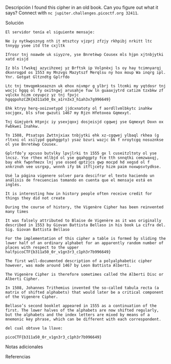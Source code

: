 Descripción
	I found this cipher in an old book. Can you figure out what it says? Connect with `nc jupiter.challenges.picoctf.org 32411`.
	
Solución
	
	El servidor tenía el siguiente mensaje:
	
	Ne iy nytkwpsznyg nth it mtsztcy vjzprj zfzjy rkhpibj nrkitt ltc tnnygy ysee itd tte cxjltk
	
	Ifrosr tnj noawde uk siyyzre, yse Bnretèwp Cousex mls hjpn xjtnbjytki xatd eisjd
	
	Iz bls lfwskqj azycihzeej yz Brftsk ip Volpnèxj ls oy hay tcimnyarqj dkxnrogpd os 1553 my Mnzvgs Mazytszf Merqlsu ny hox moup Wa inqrg ipl. Ynr. Gotgat Gltzndtg Gplrfdo 
	
	Ltc tnj tmvqpmkseaznzn uk ehox nivmpr g ylbrj ts ltcmki my yqtdosr tnj wocjc hgqq ol fy oxitngwj arusahje fuw ln guaaxjytrd catizm tzxbkw zf vqlckx hizm ceyupcz yz tnj fpvjc hgqqpohzCZK{m311a50_0x_a1rn3x3_h1ah3x7g996649}
	
	Ehk ktryy herq-ooizxetypd jjdcxnatoty ol f aordllvmlbkytc inahkw socjgex, bls sfoe gwzuti 1467 my Rjzn Hfetoxea Gqmexyt.
	
	Tnj Gimjyèrk Htpnjc iy ysexjqoxj dosjeisjd cgqwej yse Gqmexyt Doxn ox Fwbkwei Inahkw.
	
	Tn 1508, Ptsatsps Zwttnjxiax tnbjytki ehk xz-cgqwej ylbaql rkhea (g rltxni ol xsilypd gqahggpty) ysaz bzuri wazjc bk f nroytcgq nosuznkse ol yse Bnretèwp Cousex.
	
	Gplrfdo’y xpcuso butvlky lpvjlrki tn 1555 gx l cuseitzltoty ol yse lncsz. Yse rthex mllbjd ol yse gqahggpty fce tth snnqtki cemzwaxqj, bay ehk fwpnfmezx lnj yse osoed qptzjcs gwp mocpd hd xegsd ol f xnkrznoh vee usrgxp, wnnnh ify bk itfljcety hizm paim noxwpsvtydkse.
	
	Usé la página vigenere solver para descifrar el texto haciendo un análisis de frecuencias tomando en cuenta que el mensaje está en inglés.
	
	It is interesting how in history people often receive credit for things they did not create
	
	During the course of history, the Vigenère Cipher has been reinvented many times
	
	It was falsely attributed to Blaise de Vigenère as it was originally described in 1553 by Giovan Battista Bellaso in his book La cifra del. Sig. Giovan Battista Bellaso 
	
	For the implementation of this cipher a table is formed by sliding the lower half of an ordinary alphabet for an apparently random number of places with respect to the upper halfpicoCTF{b311a50_0r_v1gn3r3_c1ph3r7b996649}
	
	The first well-documented description of a polyalphabetic cipher however, was made around 1467 by Leon Battista Alberti.
	
	The Vigenère Cipher is therefore sometimes called the Alberti Disc or Alberti Cipher.
	
	In 1508, Johannes Trithemius invented the so-called tabula recta (a matrix of shifted alphabets) that would later be a critical component of the Vigenère Cipher.
	
	Bellaso’s second booklet appeared in 1555 as a continuation of the first. The lower halves of the alphabets are now shifted regularly, but the alphabets and the index letters are mixed by means of a mnemonic key phrase, which can be different with each correspondent.
	
	del cual obtuve la llave:
	
	picoCTF{b311a50_0r_v1gn3r3_c1ph3r7b996649}
	
Notas adicionales
	
	
Referencias
	
	